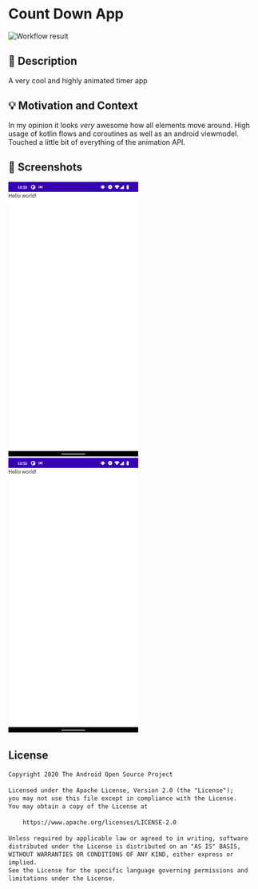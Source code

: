 # Count Down App

<!--- Replace <OWNER> with your Github Username and <REPOSITORY> with the name of your repository. -->
<!--- You can find both of these in the url bar when you open your repository in github. -->
![Workflow result](https://github.com/NanoSpicer/CountDownApp/workflows/Check/badge.svg)


## :scroll: Description
<!--- Describe your app in one or two sentences -->
A very cool and highly animated timer app


## :bulb: Motivation and Context
<!--- Optionally point readers to interesting parts of your submission. -->
<!--- What are you especially proud of? -->
In my opinion it looks _very_ awesome how all elements move around. High usage of kotlin flows and
coroutines as well as an android viewmodel. Touched a little bit of everything of the animation API.


## :camera_flash: Screenshots
<!-- You can add more screenshots here if you like -->
<img src="/results/screenshot_1.png" width="260">&emsp;<img src="/results/screenshot_2.png" width="260">

## License
```
Copyright 2020 The Android Open Source Project

Licensed under the Apache License, Version 2.0 (the "License");
you may not use this file except in compliance with the License.
You may obtain a copy of the License at

    https://www.apache.org/licenses/LICENSE-2.0

Unless required by applicable law or agreed to in writing, software
distributed under the License is distributed on an "AS IS" BASIS,
WITHOUT WARRANTIES OR CONDITIONS OF ANY KIND, either express or implied.
See the License for the specific language governing permissions and
limitations under the License.
```